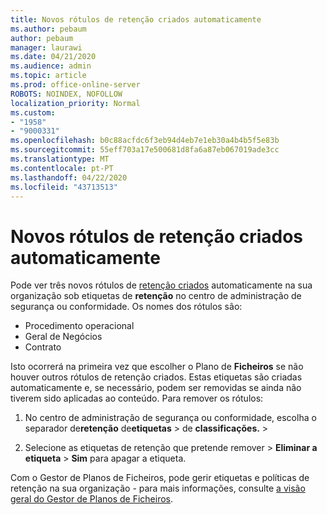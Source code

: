 ```yaml
---
title: Novos rótulos de retenção criados automaticamente
ms.author: pebaum
author: pebaum
manager: laurawi
ms.date: 04/21/2020
ms.audience: admin
ms.topic: article
ms.prod: office-online-server
ROBOTS: NOINDEX, NOFOLLOW
localization_priority: Normal
ms.custom:
- "1958"
- "9000331"
ms.openlocfilehash: b0c88acfdc6f3eb94d4eb7e1eb30a4b4b5f5e83b
ms.sourcegitcommit: 55eff703a17e500681d8fa6a87eb067019ade3cc
ms.translationtype: MT
ms.contentlocale: pt-PT
ms.lasthandoff: 04/22/2020
ms.locfileid: "43713513"
---
```

# <a name="new-retention-labels-created-automatically"></a>Novos rótulos de retenção criados automaticamente

Pode ver três novos rótulos de [retenção criados](https://docs.microsoft.com/office365/securitycompliance/file-plan-manager#default-retention-labels-and-label-policy) automaticamente na sua organização sob etiquetas de **retenção** no centro de administração de segurança ou conformidade. Os nomes dos rótulos são:

- Procedimento operacional
- Geral de Negócios
- Contrato

Isto ocorrerá na primeira vez que escolher o Plano de **Ficheiros** se não houver outros rótulos de retenção criados. Estas etiquetas são criadas automaticamente e, se necessário, podem ser removidas se ainda não tiverem sido aplicadas ao conteúdo. Para remover os rótulos:

1. No centro de administração de segurança ou conformidade, escolha o separador de**retenção** de**etiquetas** > de **classificações.** > 

1. Selecione as etiquetas de retenção que pretende remover > **Eliminar a etiqueta** > **Sim** para apagar a etiqueta.

Com o Gestor de Planos de Ficheiros, pode gerir etiquetas e políticas de retenção na sua organização - para mais informações, consulte [a visão geral do Gestor de Planos de Ficheiros](https://docs.microsoft.com/office365/securitycompliance/file-plan-manager).